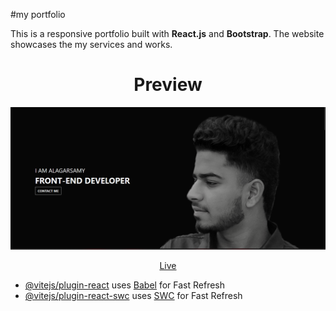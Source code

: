  #my portfolio
  
This is a responsive portfolio built with **React.js** and **Bootstrap**. The website showcases the my services and works.

<div align="center">
  
   <h1>Preview</h1>   
   
   <img src="./preview2.png" />

[Live](https://alagar2604.github.io/Alagar_portfolio/) 

     
   
</div>

- [@vitejs/plugin-react](https://github.com/vitejs/vite-plugin-react/blob/main/packages/plugin-react/README.md) uses [Babel](https://babeljs.io/) for Fast Refresh
- [@vitejs/plugin-react-swc](https://github.com/vitejs/vite-plugin-react-swc) uses [SWC](https://swc.rs/) for Fast Refresh
